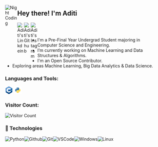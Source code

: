 <img alt="Night Coding" src="./assets/Hand%20Wave.gif" width='40' align="left"/><h2>Hey there! I'm Aditi</h2>

<!-- ## 👋 &nbsp;Hey there! I'm Aditi --> 


 
<a href="https://www.linkedin.com/in/adititripathi8149/">
  <img align="left" alt="Aditi's Linkdein" width="22px" src="https://cdn.jsdelivr.net/npm/simple-icons@v3/icons/linkedin.svg" />
</a>

<a href="https://www.github.com/aditi8149">
  <img align="left" alt="Aditi's Github" width="22px" src="https://cdn.jsdelivr.net/npm/simple-icons@v3/icons/github.svg" />

<a href="https://www.instagram.com/adititripathi__/">
  <img align="left" alt="Aditi's Instagram" width="22px" src="https://cdn.jsdelivr.net/npm/simple-icons@v3/icons/instagram.svg" />
</a>


<br/>
<br/>


-  I'm a Pre-Final Year Undergrad Student majoring in Computer Science and Engineering.
-  I’m currently working on Machine Learning and Data Structures & Algorithms.
-  I'm an Open Source Contributor.
-  Exploring areas Machine Learning, Big Data Analytics & Data Science.
  
 ### Languages and Tools:  


<code><img height="25" src="https://raw.githubusercontent.com/github/explore/80688e429a7d4ef2fca1e82350fe8e3517d3494d/topics/cpp/cpp.png"></code>
<code><img height="25" src="https://raw.githubusercontent.com/github/explore/80688e429a7d4ef2fca1e82350fe8e3517d3494d/topics/python/python.png"></code> 

 
 ### Visitor Count:
![Visitor Count](https://profile-counter.glitch.me/theanshulcode/count.svg)
 
 ### 🔧 Technologies
![Python](https://img.icons8.com/color/30/000000/python.png)![Github](https://img.icons8.com/material-outlined/25/github.png)![Git](https://img.icons8.com/color/25/git.png)![VSCode](https://img.icons8.com/color/25/visual-studio-code-2019.png)![Windows](https://img.icons8.com/color/30/windows-10.png)![Linux](https://img.icons8.com/color/30/linux.png)



 
